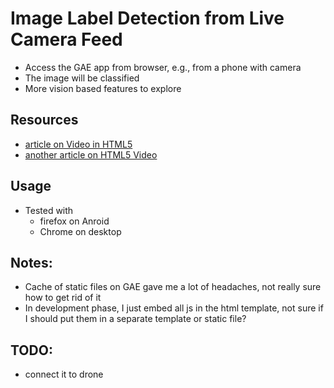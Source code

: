 # Image Label Detection from Live Camera Feed
- Access the GAE app from browser, e.g., from a phone with camera
- The image will be classified
- More vision based features to explore

## Resources
- [article on Video in HTML5](https://davidwalsh.name/browser-camera)
- [another article on HTML5 Video](http://blog.teamtreehouse.com/accessing-the-device-camera-with-getusermedia)

## Usage
- Tested with 
  - firefox on Anroid
  - Chrome on desktop

## Notes:
- Cache of static files on GAE gave me a lot of headaches, not really sure how to get rid of it
- In development phase, I just embed all js in the html template, not sure if I should put them in a separate template or static file?

## TODO:
- connect it to drone